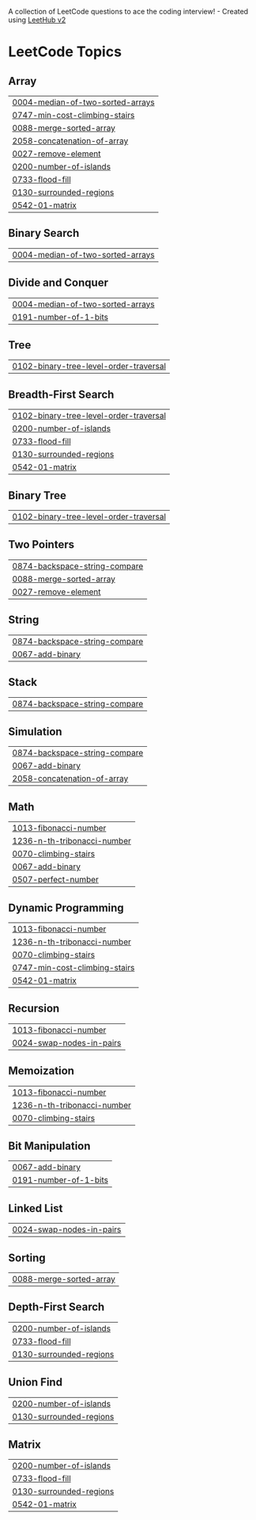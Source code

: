 A collection of LeetCode questions to ace the coding interview! - Created using [LeetHub v2](https://github.com/arunbhardwaj/LeetHub-2.0)
<!---LeetCode Topics Start-->
# LeetCode Topics
## Array
|  |
| ------- |
| [0004-median-of-two-sorted-arrays](https://github.com/arpitjaingwl7/75-Days-DSA/tree/master/0004-median-of-two-sorted-arrays) |
| [0747-min-cost-climbing-stairs](https://github.com/arpitjaingwl7/75-Days-DSA/tree/master/0747-min-cost-climbing-stairs) |
| [0088-merge-sorted-array](https://github.com/arpitjaingwl7/75-Days-DSA/tree/master/0088-merge-sorted-array) |
| [2058-concatenation-of-array](https://github.com/arpitjaingwl7/75-Days-DSA/tree/master/2058-concatenation-of-array) |
| [0027-remove-element](https://github.com/arpitjaingwl7/75-Days-DSA/tree/master/0027-remove-element) |
| [0200-number-of-islands](https://github.com/arpitjaingwl7/75-Days-DSA/tree/master/0200-number-of-islands) |
| [0733-flood-fill](https://github.com/arpitjaingwl7/75-Days-DSA/tree/master/0733-flood-fill) |
| [0130-surrounded-regions](https://github.com/arpitjaingwl7/75-Days-DSA/tree/master/0130-surrounded-regions) |
| [0542-01-matrix](https://github.com/arpitjaingwl7/75-Days-DSA/tree/master/0542-01-matrix) |
## Binary Search
|  |
| ------- |
| [0004-median-of-two-sorted-arrays](https://github.com/arpitjaingwl7/75-Days-DSA/tree/master/0004-median-of-two-sorted-arrays) |
## Divide and Conquer
|  |
| ------- |
| [0004-median-of-two-sorted-arrays](https://github.com/arpitjaingwl7/75-Days-DSA/tree/master/0004-median-of-two-sorted-arrays) |
| [0191-number-of-1-bits](https://github.com/arpitjaingwl7/75-Days-DSA/tree/master/0191-number-of-1-bits) |
## Tree
|  |
| ------- |
| [0102-binary-tree-level-order-traversal](https://github.com/arpitjaingwl7/75-Days-DSA/tree/master/0102-binary-tree-level-order-traversal) |
## Breadth-First Search
|  |
| ------- |
| [0102-binary-tree-level-order-traversal](https://github.com/arpitjaingwl7/75-Days-DSA/tree/master/0102-binary-tree-level-order-traversal) |
| [0200-number-of-islands](https://github.com/arpitjaingwl7/75-Days-DSA/tree/master/0200-number-of-islands) |
| [0733-flood-fill](https://github.com/arpitjaingwl7/75-Days-DSA/tree/master/0733-flood-fill) |
| [0130-surrounded-regions](https://github.com/arpitjaingwl7/75-Days-DSA/tree/master/0130-surrounded-regions) |
| [0542-01-matrix](https://github.com/arpitjaingwl7/75-Days-DSA/tree/master/0542-01-matrix) |
## Binary Tree
|  |
| ------- |
| [0102-binary-tree-level-order-traversal](https://github.com/arpitjaingwl7/75-Days-DSA/tree/master/0102-binary-tree-level-order-traversal) |
## Two Pointers
|  |
| ------- |
| [0874-backspace-string-compare](https://github.com/arpitjaingwl7/75-Days-DSA/tree/master/0874-backspace-string-compare) |
| [0088-merge-sorted-array](https://github.com/arpitjaingwl7/75-Days-DSA/tree/master/0088-merge-sorted-array) |
| [0027-remove-element](https://github.com/arpitjaingwl7/75-Days-DSA/tree/master/0027-remove-element) |
## String
|  |
| ------- |
| [0874-backspace-string-compare](https://github.com/arpitjaingwl7/75-Days-DSA/tree/master/0874-backspace-string-compare) |
| [0067-add-binary](https://github.com/arpitjaingwl7/75-Days-DSA/tree/master/0067-add-binary) |
## Stack
|  |
| ------- |
| [0874-backspace-string-compare](https://github.com/arpitjaingwl7/75-Days-DSA/tree/master/0874-backspace-string-compare) |
## Simulation
|  |
| ------- |
| [0874-backspace-string-compare](https://github.com/arpitjaingwl7/75-Days-DSA/tree/master/0874-backspace-string-compare) |
| [0067-add-binary](https://github.com/arpitjaingwl7/75-Days-DSA/tree/master/0067-add-binary) |
| [2058-concatenation-of-array](https://github.com/arpitjaingwl7/75-Days-DSA/tree/master/2058-concatenation-of-array) |
## Math
|  |
| ------- |
| [1013-fibonacci-number](https://github.com/arpitjaingwl7/75-Days-DSA/tree/master/1013-fibonacci-number) |
| [1236-n-th-tribonacci-number](https://github.com/arpitjaingwl7/75-Days-DSA/tree/master/1236-n-th-tribonacci-number) |
| [0070-climbing-stairs](https://github.com/arpitjaingwl7/75-Days-DSA/tree/master/0070-climbing-stairs) |
| [0067-add-binary](https://github.com/arpitjaingwl7/75-Days-DSA/tree/master/0067-add-binary) |
| [0507-perfect-number](https://github.com/arpitjaingwl7/75-Days-DSA/tree/master/0507-perfect-number) |
## Dynamic Programming
|  |
| ------- |
| [1013-fibonacci-number](https://github.com/arpitjaingwl7/75-Days-DSA/tree/master/1013-fibonacci-number) |
| [1236-n-th-tribonacci-number](https://github.com/arpitjaingwl7/75-Days-DSA/tree/master/1236-n-th-tribonacci-number) |
| [0070-climbing-stairs](https://github.com/arpitjaingwl7/75-Days-DSA/tree/master/0070-climbing-stairs) |
| [0747-min-cost-climbing-stairs](https://github.com/arpitjaingwl7/75-Days-DSA/tree/master/0747-min-cost-climbing-stairs) |
| [0542-01-matrix](https://github.com/arpitjaingwl7/75-Days-DSA/tree/master/0542-01-matrix) |
## Recursion
|  |
| ------- |
| [1013-fibonacci-number](https://github.com/arpitjaingwl7/75-Days-DSA/tree/master/1013-fibonacci-number) |
| [0024-swap-nodes-in-pairs](https://github.com/arpitjaingwl7/75-Days-DSA/tree/master/0024-swap-nodes-in-pairs) |
## Memoization
|  |
| ------- |
| [1013-fibonacci-number](https://github.com/arpitjaingwl7/75-Days-DSA/tree/master/1013-fibonacci-number) |
| [1236-n-th-tribonacci-number](https://github.com/arpitjaingwl7/75-Days-DSA/tree/master/1236-n-th-tribonacci-number) |
| [0070-climbing-stairs](https://github.com/arpitjaingwl7/75-Days-DSA/tree/master/0070-climbing-stairs) |
## Bit Manipulation
|  |
| ------- |
| [0067-add-binary](https://github.com/arpitjaingwl7/75-Days-DSA/tree/master/0067-add-binary) |
| [0191-number-of-1-bits](https://github.com/arpitjaingwl7/75-Days-DSA/tree/master/0191-number-of-1-bits) |
## Linked List
|  |
| ------- |
| [0024-swap-nodes-in-pairs](https://github.com/arpitjaingwl7/75-Days-DSA/tree/master/0024-swap-nodes-in-pairs) |
## Sorting
|  |
| ------- |
| [0088-merge-sorted-array](https://github.com/arpitjaingwl7/75-Days-DSA/tree/master/0088-merge-sorted-array) |
## Depth-First Search
|  |
| ------- |
| [0200-number-of-islands](https://github.com/arpitjaingwl7/75-Days-DSA/tree/master/0200-number-of-islands) |
| [0733-flood-fill](https://github.com/arpitjaingwl7/75-Days-DSA/tree/master/0733-flood-fill) |
| [0130-surrounded-regions](https://github.com/arpitjaingwl7/75-Days-DSA/tree/master/0130-surrounded-regions) |
## Union Find
|  |
| ------- |
| [0200-number-of-islands](https://github.com/arpitjaingwl7/75-Days-DSA/tree/master/0200-number-of-islands) |
| [0130-surrounded-regions](https://github.com/arpitjaingwl7/75-Days-DSA/tree/master/0130-surrounded-regions) |
## Matrix
|  |
| ------- |
| [0200-number-of-islands](https://github.com/arpitjaingwl7/75-Days-DSA/tree/master/0200-number-of-islands) |
| [0733-flood-fill](https://github.com/arpitjaingwl7/75-Days-DSA/tree/master/0733-flood-fill) |
| [0130-surrounded-regions](https://github.com/arpitjaingwl7/75-Days-DSA/tree/master/0130-surrounded-regions) |
| [0542-01-matrix](https://github.com/arpitjaingwl7/75-Days-DSA/tree/master/0542-01-matrix) |
<!---LeetCode Topics End-->
